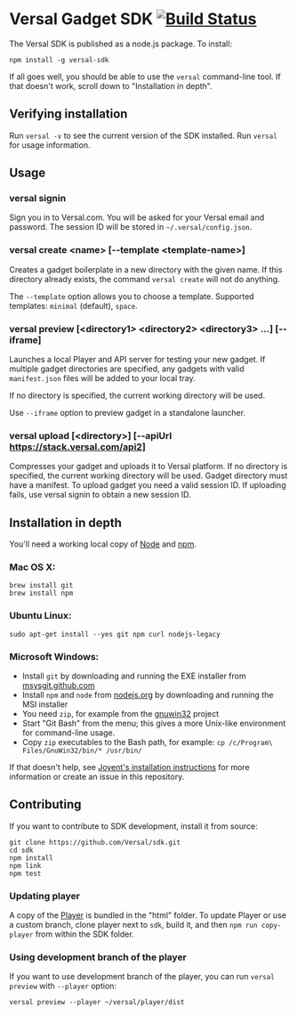 # Versal Gadget SDK [![Build Status](https://travis-ci.org/Versal/sdk.svg?branch=master)](https://travis-ci.org/Versal/sdk)

The Versal SDK is published as a node.js package. To install:

    npm install -g versal-sdk

If all goes well, you should be able to use the `versal` command-line
tool. If that doesn't work, scroll down to "Installation in depth".

## Verifying installation

Run `versal -v` to see the current version of the SDK installed. Run `versal` for usage information.

## Usage

### versal signin

Sign you in to Versal.com. You will be asked for your Versal email and password.
The session ID will be stored in `~/.versal/config.json`.

### versal create \<name\> [--template \<template-name\>]

Creates a gadget boilerplate in a new directory with the given name. If this directory already exists, the command `versal create` will not do anything.

The `--template` option allows you to choose a template. Supported templates: `minimal` (default), `space`.

### versal preview [\<directory1\> \<directory2\> \<directory3\> ...] [--iframe]

Launches a local Player and API server for testing your new gadget. If multiple
gadget directories are specified, any gadgets with valid `manifest.json` files
will be added to your local tray.

If no directory is specified, the current working directory will be used.

Use `--iframe` option to preview gadget in a standalone launcher.

### versal upload [\<directory\>] [--apiUrl https://stack.versal.com/api2]

Compresses your gadget and uploads it to Versal platform. If no directory is specified, the current working directory will be used. Gadget directory must have a manifest. To upload gadget you need a valid session ID. If uploading fails, use versal signin to obtain a new session ID.

## Installation in depth

You'll need a working local copy of [Node](http://nodejs.org/) and
[npm](https://www.npmjs.org/).

### Mac OS X:

    brew install git
    brew install npm

### Ubuntu Linux:

    sudo apt-get install --yes git npm curl nodejs-legacy

### Microsoft Windows:

* Install `git` by downloading and running the EXE installer from [msysgit.github.com](http://msysgit.github.com)
* Install `npm` and `node` from [nodejs.org](http://nodejs.org/download/) by downloading and running the MSI installer
* You need `zip`, for example from the [gnuwin32](http://downloads.sourceforge.net/gnuwin32/zip-3.0-setup.exe) project
* Start "Git Bash" from the menu; this gives a more Unix-like environment for command-line usage.
* Copy `zip` executables to the Bash path, for example: `cp /c/Program\ Files/GnuWin32/bin/* /usr/bin/`

If that doesn't help, see [Joyent's installation
instructions](http://www.joyent.com/blog/installing-node-and-npm/) for more
information or create an issue in this repository.

## Contributing

If you want to contribute to SDK development, install it from source:

    git clone https://github.com/Versal/sdk.git
    cd sdk
    npm install
    npm link
    npm test

### Updating player

A copy of the [Player](/Versal/player) is bundled in the "html" folder. To
update Player or use a custom branch, clone player next to `sdk`, build it,
and then `npm run copy-player` from within the SDK folder.

### Using development branch of the player

If you want to use development branch of the player, you can run `versal preview` with `--player` option:

    versal preview --player ~/versal/player/dist

